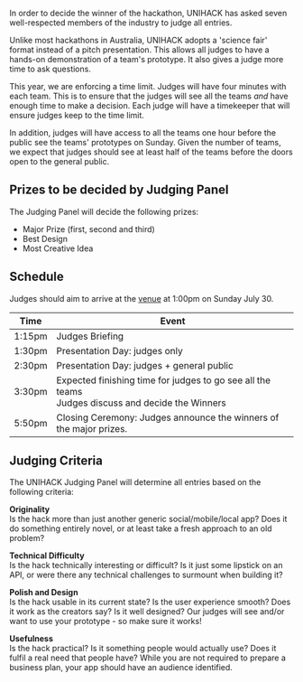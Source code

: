 In order to decide the winner of the hackathon, UNIHACK has asked seven
well-respected members of the industry to judge all entries.

Unlike most hackathons in Australia, UNIHACK adopts a 'science fair' format
instead of a pitch presentation. This allows all judges to have a hands-on
demonstration of a team's prototype. It also gives a judge more time to ask
questions.

This year, we are enforcing a time limit. Judges will have four minutes with
each team. This is to ensure that the judges will see all the teams *and* have
enough time to make a decision. Each judge will have a timekeeper that will
ensure judges keep to the time limit.

In addition, judges will have access to all the teams one hour before the public
see the teams' prototypes on Sunday. Given the number of teams, we expect that
judges should see at least half of the teams before the doors open to the
general public.

## Prizes to be decided by Judging Panel

The Judging Panel will decide the following prizes:

- Major Prize (first, second and third)
- Best Design
- Most Creative Idea

## Schedule

Judges should aim to arrive at the [venue](../event/venue.md) at 1:00pm on
Sunday July 30.

Time   | Event
------ | -----------
1:15pm | Judges Briefing
1:30pm | Presentation Day: judges only
2:30pm | Presentation Day: judges + general public
3:30pm | Expected finishing time for judges to go see all the teams <br/> Judges discuss and decide the Winners
5:50pm | Closing Ceremony: Judges announce the winners of the major prizes.

## Judging Criteria

The UNIHACK Judging Panel will determine all entries based on the following
criteria:

**Originality**  
Is the hack more than just another generic social/mobile/local app? Does it do
something entirely novel, or at least take a fresh approach to an old problem?

**Technical Difficulty**  
Is the hack technically interesting or difficult? Is it just some lipstick on
an API, or were there any technical challenges to surmount when building it?

**Polish and Design**  
Is the hack usable in its current state? Is the user experience smooth? Does it
work as the creators say? Is it well designed? Our judges will see and/or want
to use your prototype - so make sure it works!

**Usefulness**  
Is the hack practical? Is it something people would actually use? Does it fulfil
a real need that people have? While you are not required to prepare a business
plan, your app should have an audience identified.

